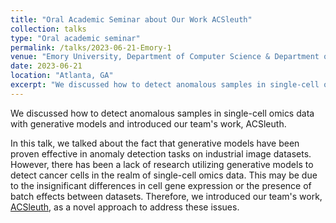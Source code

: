 ```yaml
---
title: "Oral Academic Seminar about Our Work ACSleuth"
collection: talks
type: "Oral academic seminar"
permalink: /talks/2023-06-21-Emory-1
venue: "Emory University, Department of Computer Science & Department of Biostatistics and Bioinformatics"
date: 2023-06-21
location: "Atlanta, GA"
excerpt: "We discussed how to detect anomalous samples in single-cell omics data with generative models and introduced our team's work, ACSleuth."
---
```


We discussed how to detect anomalous samples in single-cell omics data with generative models and introduced our team's work, ACSleuth. 

In this talk, we talked about the fact that generative models have been proven effective in anomaly detection tasks on industrial image datasets. However, there has been a lack of research utilizing generative models to detect cancer cells in the realm of single-cell omics data. This may be due to the insignificant differences in cell gene expression or the presence of batch effects between datasets. Therefore, we introduced our team's work, [ACSleuth](/portfolios/portfolio-3/), as a novel approach to address these issues.